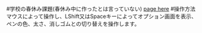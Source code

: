 #学校の春休み課題(春休み中に作ったとは言っていない)
[page here](https://kiji-haru.github.io/gakkounokadai/)
#操作方法
マウスによって操作し、LShift又はSpaceキーによってオプション画面を表示、ペンの色、太さ、消しゴムとの切り替えを操作します。
